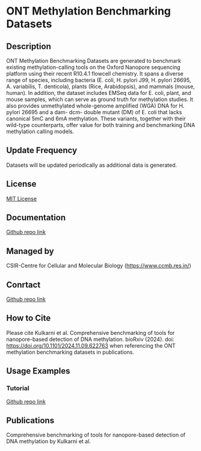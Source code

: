 # ONT Methylation Benchmarking Datasets

## Description
ONT Methylation Benchmarking Datasets are generated to benchmark existing methylation-calling tools on the Oxford Nanopore sequencing platform using their recent R10.4.1 flowcell chemistry. It spans a diverse range of species, including bacteria (E. coli, H. pylori J99, H. pylori 26695, A. variabilis, T. denticola), plants (Rice, Arabidopsis), and mammals (mouse, human).
In addition, the dataset includes EMSeq data for E. coli, plant, and mouse samples, which can serve as ground truth for methylation studies. It also provides unmethylated whole-genome amplified (WGA) DNA for H. pylori 26695 and a dam- dcm- double mutant (DM) of E. coli that lacks canonical 5mC and 6mA methylation. These variants, together with their wild-type counterparts, offer value for both training and benchmarking DNA methylation calling models.

## Update Frequency
Datasets will be updated periodically as additional data is generated.

## License
[MIT License](https://opensource.org/license/mit)

## Documentation
[Github repo link](https://github.com/SowpatiLab/ont-basemod-benchmark-data/blob/main/documentation.md)

## Managed by
CSIR-Centre for Cellular and Molecular Biology (https://www.ccmb.res.in/)

## Conrtact
[Github repo link](https://github.com/SowpatiLab/ont-basemod-benchmark-data)

## How to Cite
Please cite Kulkarni et al. Comprehensive benchmarking of tools for nanopore-based detection of DNA methylation. bioRxiv (2024). doi: https://doi.org/10.1101/2024.11.09.622763 when referencing the ONT methylation benchmarking datasets in publications.

## Usage Examples

### Tutorial
[Github repo link](https://github.com/SowpatiLab/ont-basemod-benchmark-data/blob/main/tutorial.md)

## Publications
Comprehensive benchmarking of tools for nanopore-based detection of DNA methylation by Kulkarni et al.
